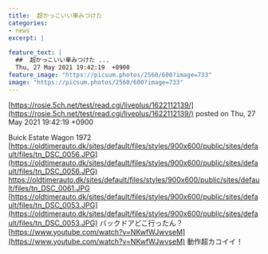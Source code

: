 ```yaml
---
title:  超かっこいい車みつけた 
categories:
- news
excerpt: |
  
feature_text: |
  ##  超かっこいい車みつけた ...
  Thu, 27 May 2021 19:42:19  +0900
feature_image: "https://picsum.photos/2560/600?image=733"
image: "https://picsum.photos/2560/600?image=733"
---
```


[https://rosie.5ch.net/test/read.cgi/liveplus/1622112139/](https://rosie.5ch.net/test/read.cgi/liveplus/1622112139/)
posted on Thu, 27 May 2021 19:42:19  +0900

<!--more-->

Buick Estate Wagon 1972 [https://oldtimerauto.dk/sites/default/files/styles/900x600/public/sites/default/files/tn_DSC_0056.JPG](https://oldtimerauto.dk/sites/default/files/styles/900x600/public/sites/default/files/tn_DSC_0056.JPG) https://oldtimerauto.dk/sites/default/files/styles/900x600/public/sites/default/files/tn_DSC_0061.JPG [https://oldtimerauto.dk/sites/default/files/styles/900x600/public/sites/default/files/tn_DSC_0053.JPG](https://oldtimerauto.dk/sites/default/files/styles/900x600/public/sites/default/files/tn_DSC_0053.JPG) バックドアどこ行ったん？ [https://www.youtube.com/watch?v=NKwfWJwvseM](https://www.youtube.com/watch?v=NKwfWJwvseM) 動作超カコイイ！
